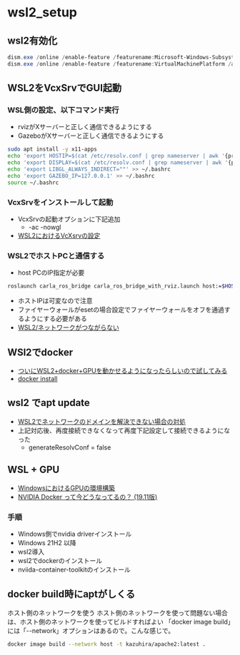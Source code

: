 # wsl2_setup

## wsl2有効化
```powershell
dism.exe /online /enable-feature /featurename:Microsoft-Windows-Subsystem-Linux /all /norestart
dism.exe /online /enable-feature /featurename:VirtualMachinePlatform /all /norestart
```

## WSL2をVcxSrvでGUI起動
### WSL側の設定、以下コマンド実行
- rvizがXサーバーと正しく通信できるようにする
- GazeboがXサーバーと正しく通信できるようにする
```bash
sudo apt install -y x11-apps
echo 'export HOSTIP=$(cat /etc/resolv.conf | grep nameserver | awk '{print $2}')' >> ~/.bashrc
echo 'export DISPLAY=$(cat /etc/resolv.conf | grep nameserver | awk '{print $2}'):0' >> ~/.bashrc
echo 'export LIBGL_ALWAYS_INDIRECT=""' >> ~/.bashrc
echo 'export GAZEBO_IP=127.0.0.1' >> ~/.bashrc
source ~/.bashrc
```

### VcxSrvをインストールして起動
- VcxSrvの起動オプションに下記追加
  - -ac -nowgl
- [WSL2におけるVcXsrvの設定](https://qiita.com/ryoi084/items/0dff11134592d0bb895c)

### WSL2でホストPCと通信する
- host PCのIP指定が必要
```bash
roslaunch carla_ros_bridge carla_ros_bridge_with_rviz.launch host:=$HOSTIP
```
- ホストIPは可変なので注意
- ファイヤーウォールがesetの場合設定でファイヤーウォールをオフを通過するようにする必要がある
- [WSL2/ネットワークがつながらない](https://aquabreath.jp/2020/08/24/wsl2-%E3%83%8D%E3%83%83%E3%83%88%E3%83%AF%E3%83%BC%E3%82%AF%E3%81%8C%E3%81%A4%E3%81%AA%E3%81%8C%E3%82%89%E3%81%AA%E3%81%84/)

## WSl2でdocker
- [ついにWSL2+docker+GPUを動かせるようになったらしいので試してみる](https://qiita.com/yamatia/items/a70cbb7d8f5101dc76e9)
- [docker install](https://docs.docker.com/engine/install/ubuntu/)

## wsl2 でapt update
- [WSL2でネットワークのドメインを解決できない場合の対処](https://cartman0.hatenablog.com/entry/2020/07/16/WSL2%E3%81%A7%E3%83%8D%E3%83%83%E3%83%88%E3%83%AF%E3%83%BC%E3%82%AF%E3%81%AE%E3%83%89%E3%83%A1%E3%82%A4%E3%83%B3%E3%82%92%E8%A7%A3%E6%B1%BA%E3%81%A7%E3%81%8D%E3%81%AA%E3%81%84%E5%A0%B4%E5%90%88)
- 上記対応後、再度接続できなくなって再度下記設定して接続できるようになった
  - generateResolvConf = false

## WSL + GPU
- [WindowsにおけるGPUの環境構築](https://zenn.dev/kenn/articles/ac128ed2775370)
- [NVIDIA Docker って今どうなってるの？ (19.11版)](https://qiita.com/ksasaki/items/b20a785e1a0f610efa08)

### 手順
- Windows側でnvidia driverインストール
- Windows 21H2 以降
- wsl2導入
- wsl2でdockerのインストール
- nviida-container-toolkitのインストール

## docker build時にaptがしくる
ホスト側のネットワークを使う
ホスト側のネットワークを使って問題ない場合は、ホスト側のネットワークを使ってビルドすればよい
「docker image build」には「--network」オプションはあるので。こんな感じで。
```sh
docker image build --network host -t kazuhira/apache2:latest .
```
